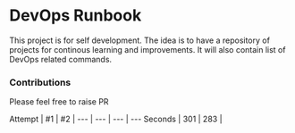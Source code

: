 # DevOps Runbook

This project is for self development. The idea is to have a repository of projects for continous learning and improvements. It will also contain list of DevOps related commands. 


### Contributions 
Please feel free to raise PR

Attempt | #1 | #2 | 
--- | --- | --- | --- 
Seconds | 301 | 283 |